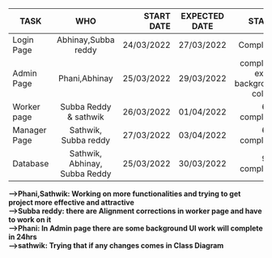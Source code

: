 | TASK        | WHO           | START DATE  | EXPECTED DATE | STATUS 
| ------------- |:-------------:| -----:|:------------:| ------------:|
| Login Page     | Abhinay,Subba reddy | 24/03/2022 | 27/03/2022 | Completed |
| Admin Page     | Phani,Abhinay      | 25/03/2022 |  29/03/2022 | completed except background colours  |
| Worker page | Subba Reddy & sathwik  | 26/03/2022 |  01/04/2022 | 60% completed |
| Manager Page | Sathwik, Subba reddy     | 27/03/2022 |  03/04/2022 | 60% completed |
| Database    | Sathwik, Abhinay, Subba Reddy      | 25/03/2022 |  30/03/2022 | 97% completed |

**-->Phani,Sathwik: Working on more functionalities and trying to get project more effective and attractive** <br>
**-->Subba reddy: there are Alignment corrections in worker page and have to work on it** <br>
**-->Phani: In Admin page there are some background UI work will complete in 24hrs** <br>
**-->sathwik: Trying that if any changes comes in Class Diagram**
